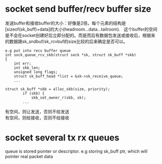 
# socket send buffer/recv buffer size
发送buffer和接收buffer的大小：好像是2倍，每个元素的结构是[sizeof(sk_buff)+data]的大小(headroom...data...tailroom).  
这个buffer的空间是不会在socket创建好后立即分配的。而是而后有数据包发送或接收后，根据来的数据跟sk_sndbuf/sk_rcvbuf的size比较的后来确定是否可以。 
```
e.g put into recv buffer queue
int sock_queue_rcv_skb(struct sock *sk, struct sk_buff *skb)
{
	int err;
	int skb_len;
	unsigned long flags;
	struct sk_buff_head *list = &sk->sk_receive_queue;
	...
	
struct sk_buff *skb = alloc_skb(size, priority);
		if (skb) {
			skb_set_owner_r(skb, sk);
        ...
```
有空间，则让发送，否则不给发送  
有空间，则给接收，否则不给接收  

# socket several tx rx queues  
queue is stored pointer or descriptor. e.g storing sk_buff ptr, which will pointer real packet data  

